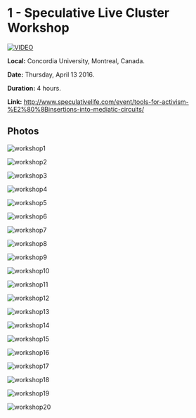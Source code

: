 # 1 - Speculative Live Cluster Workshop
[![VIDEO](insertion-concordia.png)](https://www.youtube.com/watch?v=UjOWl1vSuEc "VIDEO")

**Local:** Concordia University, Montreal, Canada.

**Date:** Thursday, April 13 2016.

**Duration:** 4 hours.

**Link:** http://www.speculativelife.com/event/tools-for-activism-%E2%80%8Binsertions-into-mediatic-circuits/

## Photos
![workshop1](images/IMG_1292.JPG)

![workshop2](images/IMG_1294.JPG)

![workshop3](images/IMG_1296.JPG)

![workshop4](images/IMG_1300.JPG)

![workshop5](images/IMG_1302.JPG)

![workshop6](images/IMG_1303.JPG)

![workshop7](images/IMG_1305.JPG)

![workshop8](images/IMG_1306.JPG)

![workshop9](images/IMG_1309.JPG)

![workshop10](images/IMG_1311.JPG)

![workshop11](images/IMG_1312.JPG)

![workshop12](images/IMG_1314.JPG)

![workshop13](images/IMG_1316.JPG)

![workshop14](images/IMG_1317.JPG)

![workshop15](images/IMG_1321.JPG)

![workshop16](images/IMG_1323.JPG)

![workshop17](images/IMG_1325.JPG)

![workshop18](images/IMG_1328.JPG)

![workshop19](images/IMG_1329.JPG)

![workshop20](images/IMG_1330.JPG)

